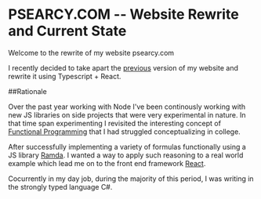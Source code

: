 # PSEARCY.COM -- Website Rewrite and Current State

Welcome to the rewrite of my website psearcy.com

I recently decided to take apart the [previous](https://github.com/tridon777/Old-Website) version of my website and rewrite it using Typescript + React. 

##Rationale 

Over the past year working with Node I've been continously working with new JS libraries on side projects that were very experimental in nature. In that time span experimenting I revisited the interesting concept of [Functional Programming](https://wiki.haskell.org/Functional_programming) that I had struggled conceptualizing in college. 

After successfully implementing a variety of formulas functionally using a JS library [Ramda](http://ramdajs.com/0.22.1/index.html). I wanted a way to apply such reasoning to a real world example which lead me on to the front end framework [React](https://facebook.github.io/react/). 

Cocurrently in my day job, during the majority of this period, I was writing in the strongly typed language C#. 



